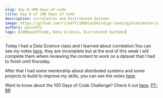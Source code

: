 ```yaml
---
slug: day-8-100-days-of-code
title: Day 8 of 100 Days of Code
description: Correlation and Distributed Systems
image: https://github.com/rickmff/100DiasDeCodigo-landing/blob/master/public/thumb.png
authors: paulohfs
tags: [100DaysOfCode, Data Science, Distributed Systems]
---
```


Today I had a Data Science class and I learned about correlation.You can see my notes [here](https://www.paulohernane.me/my-brain/data-science/correlation), they are incomplete but at the end of this week I will complete them whem reviewing the content to work on a dataset that I had to finish until thursday.

After that I had some mentorship about distributed systems and some projects to build to improve my skills, you can see the notes [here](https://www.paulohernane.me/my-brain/system-design).

Want to know about the 100 Days of Code Challenge? Check it out [here](https://www.100daysofcode.com/). [PT-BR](<https://www.100diasdecodigo.dev/>)
